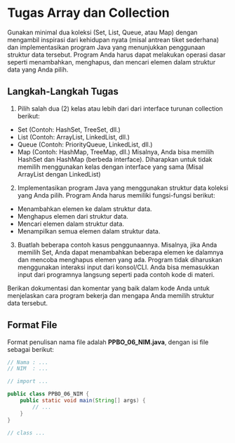 # Tugas Array dan Collection

Gunakan minimal dua koleksi (Set, List, Queue, atau Map) dengan mengambil inspirasi dari kehidupan nyata (misal antrean tiket sederhana) dan implementasikan program Java yang menunjukkan penggunaan struktur data tersebut. Program Anda harus dapat melakukan operasi dasar seperti menambahkan, menghapus, dan mencari elemen dalam struktur data yang Anda pilih.

## Langkah-Langkah Tugas
1. Pilih salah dua (2) kelas atau lebih dari dari interface turunan collection berikut:

- Set (Contoh: HashSet, TreeSet, dll.)
- List (Contoh: ArrayList, LinkedList, dll.)
- Queue (Contoh: PriorityQueue, LinkedList, dll.)
- Map (Contoh: HashMap, TreeMap, dll.)
Misalnya, Anda bisa memilih HashSet dan HashMap (berbeda interface). Diharapkan untuk tidak memilih menggunakan kelas dengan interface yang sama (Misal ArrayList dengan LinkedList)

2. Implementasikan program Java yang menggunakan struktur data koleksi yang Anda pilih.
Program Anda harus memiliki fungsi-fungsi berikut:

- Menambahkan elemen ke dalam struktur data.
- Menghapus elemen dari struktur data.
- Mencari elemen dalam struktur data.
- Menampilkan semua elemen dalam struktur data.

3. Buatlah beberapa contoh kasus penggunaannya. Misalnya, jika Anda memilih Set, Anda dapat menambahkan beberapa elemen ke dalamnya dan mencoba menghapus elemen yang ada. Program tidak diharuskan menggunakan interaksi input dari konsol/CLI. Anda bisa memasukkan input dari programnya langsung seperti pada contoh kode di materi.

Berikan dokumentasi dan komentar yang baik dalam kode Anda untuk menjelaskan cara program bekerja dan mengapa Anda memilih struktur data tersebut.

## Format File

Format penulisan nama file adalah **PPBO_06_NIM.java**, dengan isi file sebagai berikut:
```java
// Nama : ...
// NIM  : ...

// import ...

public class PPBO_06_NIM {
    public static void main(String[] args) {
        // ...
    }
}

// class ...
